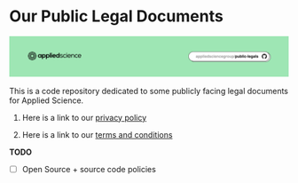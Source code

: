 # Our Public Legal Documents

![](github-repo-header.png)


This is a code repository dedicated to some publicly facing legal documents for Applied Science. 


1. Here is a link to our [privacy policy](./privacy-policy.md)

2. Here is a link to our [terms and conditions](./terms-and-conditions.md)


**TODO**

- [ ] Open Source + source code policies